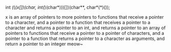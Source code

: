 
int *(*(*(**x[])(char*, int*(*)(char*)))[])(char**, char*(*)());

x is an array of pointers to more pointers to functions that receive a pointer to a character, and a pointer to a function that receives a pointer to a character and returns a pointer to an int, and returns a pointer to an array of pointers to functions that receive a pointer to a pointer of characters, and a pointer to a function that returns a pointer to a character as arguments, and return a pointer to an integer meow~
